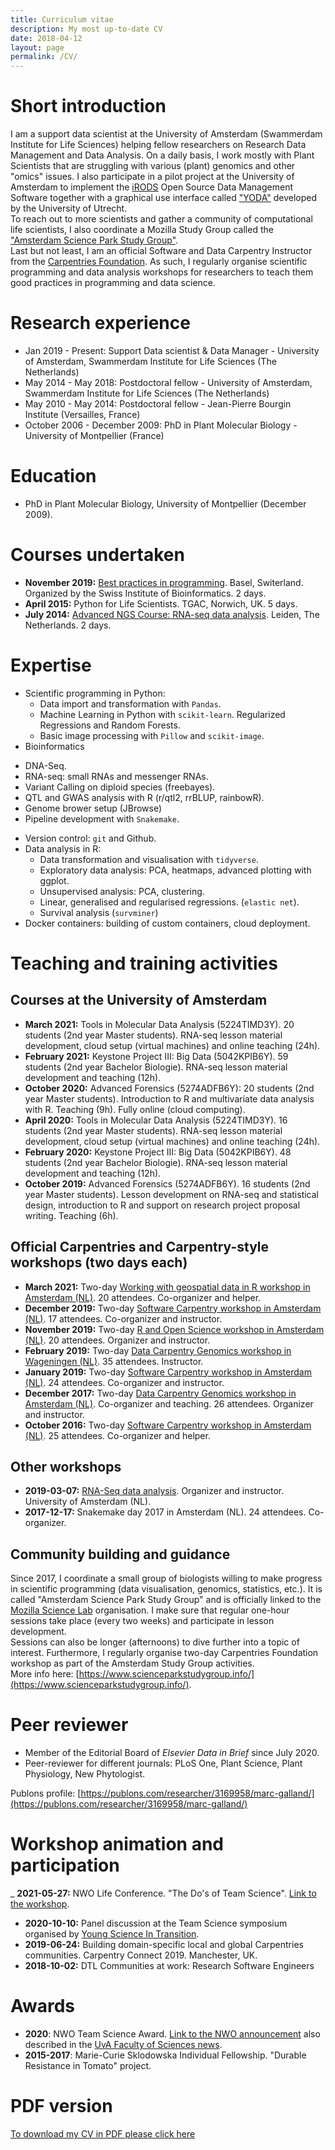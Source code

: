 ```yaml
---
title: Curriculum vitae
description: My most up-to-date CV
date: 2018-04-12
layout: page
permalink: /CV/
---
```

# Short introduction
I am a support data scientist at the University of Amsterdam (Swammerdam Institute for Life Sciences) helping fellow researchers on Research Data Management and Data Analysis. On a daily basis, I work mostly with Plant Scientists that are struggling with various (plant) genomics and other "omics" issues. I also participate in a pilot project at the University of Amsterdam to implement the [iRODS](https://irods.org/) Open Source Data Management Software together with a graphical use interface called ["YODA"](https://yoda.sites.uu.nl/) developed by the University of Utrecht.  
To reach out to more scientists and gather a community of computational life scientists, I also coordinate a Mozilla Study Group called the ["Amsterdam Science Park Study Group"](www.scienceparkstudygroup.info).  
Last but not least, I am an official Software and Data Carpentry Instructor from the [Carpentries Foundation](https://carpentries.org/). As such, I regularly organise scientific programming and data analysis workshops for researchers to teach them good practices in programming and data science. 

# Research experience
- Jan 2019 - Present: Support Data scientist & Data Manager - University of Amsterdam, Swammerdam Institute for Life Sciences (The Netherlands)
- May 2014 - May 2018: Postdoctoral fellow - University of Amsterdam, Swammerdam Institute for Life Sciences (The Netherlands)
- May 2010 - May 2014: Postdoctoral fellow - Jean-Pierre Bourgin Institute (Versailles, France)
- October 2006 - December 2009: PhD in Plant Molecular Biology - University of Montpellier (France)

# Education
* PhD in Plant Molecular Biology, University of Montpellier (December 2009).

# Courses undertaken
* __November 2019:__ [Best practices in programming](https://www.sib.swiss/training/course/2019-11-best-practices-programming). Basel, Switerland. Organized by the Swiss Institute of Bioinformatics. 2 days.
* __April 2015:__ Python for Life Scientists. TGAC, Norwich, UK. 5 days. 
* __July 2014:__ [Advanced NGS Course: RNA-seq data analysis](https://www.biosb.nl/archive-courses/rna-seq-data-analysis-2014/). Leiden, The Netherlands. 2 days.

# Expertise
* Scientific programming in Python:
  - Data import and transformation with `Pandas`.
  - Machine Learning in Python with `scikit-learn`. Regularized Regressions and Random Forests. 
  - Basic image processing with `Pillow` and `scikit-image`.
 * Bioinformatics
  - DNA-Seq.
  - RNA-seq: small RNAs and messenger RNAs. 
  - Variant Calling on diploid species (freebayes).
  - QTL and GWAS analysis with R (r/qtl2, rrBLUP, rainbowR).  
  - Genome brower setup (JBrowse)
  - Pipeline development with `Snakemake`.
* Version control: `git` and Github.
* Data analysis in R:
  - Data transformation and visualisation with `tidyverse`.
  - Exploratory data analysis: PCA, heatmaps, advanced plotting with ggplot.
  - Unsupervised analysis: PCA, clustering.
  - Linear, generalised and regularised regressions. (`elastic net`).
  - Survival analysis (`survminer`)
* Docker containers: building of custom containers, cloud deployment.

# Teaching and training activities

## Courses at the University of Amsterdam
- __March 2021:__ Tools in Molecular Data Analysis (5224TIMD3Y). 20 students (2nd year Master students). RNA-seq lesson material development, cloud setup (virtual machines) and online teaching (24h).    
- __February 2021:__ Keystone Project III: Big Data (5042KPIB6Y). 59 students (2nd year Bachelor Biologie). RNA-seq lesson material development and teaching (12h).   
- __October 2020:__ Advanced Forensics (5274ADFB6Y): 20 students (2nd year Master students). Introduction to R and multivariate data analysis with R. Teaching (9h). Fully online (cloud computing).  
- __April 2020:__ Tools in Molecular Data Analysis (5224TIMD3Y). 16 students (2nd year Master students). RNA-seq lesson material development, cloud setup (virtual machines) and online teaching (24h).    
- __February 2020:__ Keystone Project III: Big Data (5042KPIB6Y). 48 students (2nd year Bachelor Biologie). RNA-seq lesson material development and teaching (12h).   
- __October 2019:__ Advanced Forensics (5274ADFB6Y). 16 students (2nd year Master students). Lesson development on RNA-seq and statistical design, introduction to R and support on research project proposal writing. Teaching (6h).  


## Official Carpentries and Carpentry-style workshops (two days each) 
- __March 2021:__ Two-day [Working with geospatial data in R workshop in Amsterdam (NL)](https://scienceparkstudygroup.github.io/2021-March-R-geospatial-data-workshop/). 20 attendees. Co-organizer and helper.   
- __December 2019:__ Two-day [Software Carpentry workshop in Amsterdam (NL)](https://scienceparkstudygroup.github.io/2019-12-03-SWC-Amsterdam/). 17 attendees. Co-organizer and instructor.   
- __November 2019:__ Two-day [R and Open Science workshop in Amsterdam (NL)](https://scienceparkstudygroup.github.io/2019-11-20-r-workshop/). 20 attendees. Organizer and instructor.   
- __February 2019:__ Two-day [Data Carpentry Genomics workshop in Wageningen (NL)](https://nioo-knaw.github.io/2019-02-05-wageningen-genomics/). 35 attendees. Instructor.       
- __January 2019:__ Two-day [Software Carpentry workshop in Amsterdam (NL)](https://scienceparkstudygroup.github.io/2019-14-01-Amsterdam-Python-workshop/). 24 attendees. Co-organizer and instructor.   
- __December 2017:__ Two-day [Data Carpentry Genomics workshop in Amsterdam (NL)](https://aschuerch.github.io/2017-12-13-amsterdam/). Co-organizer and teaching. 26 attendees. Organizer and instructor.     
- __October 2016:__ Two-day [Software Carpentry workshop in Amsterdam (NL)](https://mkuzak.github.io/2016-10-17-amsterdam/). 25 attendees. Co-organizer and helper.    

## Other workshops
- __2019-03-07:__ [RNA-Seq data analysis](https://scienceparkstudygroup.github.io/2019-03-07-rnaseq-workshop/). Organizer and instructor. University of Amsterdam (NL).   
- __2017-12-17:__ Snakemake day 2017 in Amsterdam (NL). 24 attendees. Co-organizer. 

## Community building and guidance
Since 2017, I coordinate a small group of biologists willing to make progress in scientific programming (data visualisation, genomics, statistics, etc.). It is called "Amsterdam Science Park Study Group" and is officially linked to the [Mozilla Science Lab](https://science.mozilla.org/) organisation. I make sure that regular one-hour sessions take place (every two weeks) and participate in lesson development.   
Sessions can also be longer (afternoons) to dive further into a topic of interest. Furthermore, I regularly organise two-day Carpentries Foundation workshop as part of the Amsterdam Study Group activities.     
More info here: [https://www.scienceparkstudygroup.info/](https://www.scienceparkstudygroup.info/).

# Peer reviewer
- Member of the Editorial Board of _Elsevier Data in Brief_ since July 2020. 
- Peer-reviewer for different journals: PLoS One, Plant Science, Plant Physiology, New Phytologist. 

Publons profile: [https://publons.com/researcher/3169958/marc-galland/](https://publons.com/researcher/3169958/marc-galland/)

# Workshop animation and participation
_ __2021-05-27:__ NWO Life Conference. "The Do's of Team Science". [Link to the workshop](https://nwolife.nl/programme/workshops-masterclasses/). 
- __2020-10-10:__ Panel discussion at the Team Science symposium organised by [Young Science In Transition](https://scienceintransition.nl/en).      
- __2019-06-24:__ Building domain-specific local and global Carpentries communities. Carpentry Connect 2019. Manchester, UK.  
- __2018-10-02:__ DTL Communities at work: Research Software Engineers     

# Awards
- __2020__: NWO Team Science Award. [Link to the NWO announcement](https://www.nwo.nl/en/news/winners-announced-five-new-nwo-science-awards) also described in the [UvA Faculty of Sciences news](https://www.uva.nl/en/shared-content/faculteiten/en/faculteit-der-natuurwetenschappen-wiskunde-en-informatica/news/2020/11/new-nwo-team-science-award-for-amsterdam-science-park-study-group.html). 
- __2015-2017__: Marie-Curie Sklodowska Individual Fellowship. "Durable Resistance in Tomato" project. 

# PDF version
[To download my CV in PDF please click here](../../CV_Marc_Galland_Data_Scientist.pdf)



